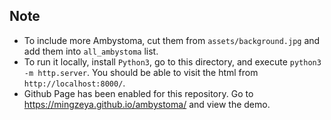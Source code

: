 ## Note

* To include more Ambystoma, cut them from `assets/background.jpg` and add them into `all_ambystoma` list.
* To run it locally, install `Python3`, go to this directory, and execute `python3 -m http.server`. You should be able to visit the html from `http://localhost:8000/`.
* Github Page has been enabled for this repository. Go to https://mingzeya.github.io/ambystoma/ and view the demo.